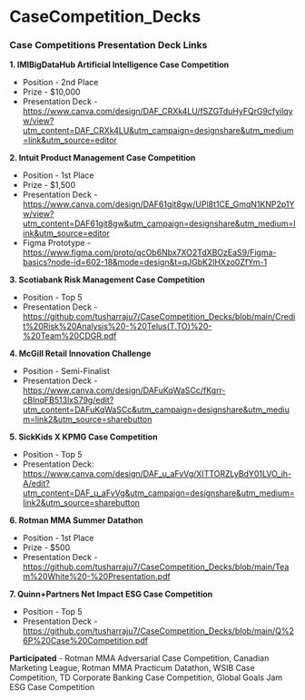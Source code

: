 # CaseCompetition_Decks

### Case Competitions Presentation Deck Links

**1. IMIBigDataHub Artificial Intelligence Case Competition**
* Position - 2nd Place
* Prize - $10,000
* Presentation Deck - https://www.canva.com/design/DAF_CRXk4LU/fSZGTduHyFQrG9cfyilqyw/view?utm_content=DAF_CRXk4LU&utm_campaign=designshare&utm_medium=link&utm_source=editor


**2. Intuit Product Management Case Competition**
* Position - 1st Place
* Prize - $1,500
* Presentation Deck - https://www.canva.com/design/DAF61git8gw/UPl8t1CE_GmqN1KNP2p1Yw/view?utm_content=DAF61git8gw&utm_campaign=designshare&utm_medium=link&utm_source=editor
* Figma Prototype - https://www.figma.com/proto/qcOb6Nbx7XO2TdXBOzEaS9/Figma-basics?node-id=602-18&mode=design&t=qJGbK2lHXzo0ZfYm-1


**3. Scotiabank Risk Management Case Competition**
* Position - Top 5
* Presentation Deck - https://github.com/tusharraju7/CaseCompetition_Decks/blob/main/Credit%20Risk%20Analysis%20-%20Telus(T.TO)%20-%20Team%20CDGR.pdf
  

**4. McGill Retail Innovation Challenge**
* Position - Semi-Finalist
* Presentation Deck - https://www.canva.com/design/DAFuKqWaSCc/fKgrr-cBInqFB513lxS79g/edit?utm_content=DAFuKqWaSCc&utm_campaign=designshare&utm_medium=link2&utm_source=sharebutton 


**5. SickKids X KPMG Case Competition**
* Position - Top 5
* Presentation Deck: https://www.canva.com/design/DAF_u_aFvVg/XITTORZLyBdY01LVO_ih-A/edit?utm_content=DAF_u_aFvVg&utm_campaign=designshare&utm_medium=link2&utm_source=sharebutton


**6. Rotman MMA Summer Datathon**
* Position - 1st Place
* Prize - $500
* Presentation Deck - https://github.com/tusharraju7/CaseCompetition_Decks/blob/main/Team%20White%20-%20Presentation.pdf


**7. Quinn+Partners Net Impact ESG Case Competition**
* Position - Top 5
* Presentation Deck - https://github.com/tusharraju7/CaseCompetition_Decks/blob/main/Q%26P%20Case%20Competition.pdf
  
**Participated** - Rotman MMA Adversarial Case Competition, Canadian Marketing League, Rotman MMA Practicum Datathon, WSIB Case Competition, TD Corporate Banking Case Competition, Global Goals Jam ESG Case Competition

